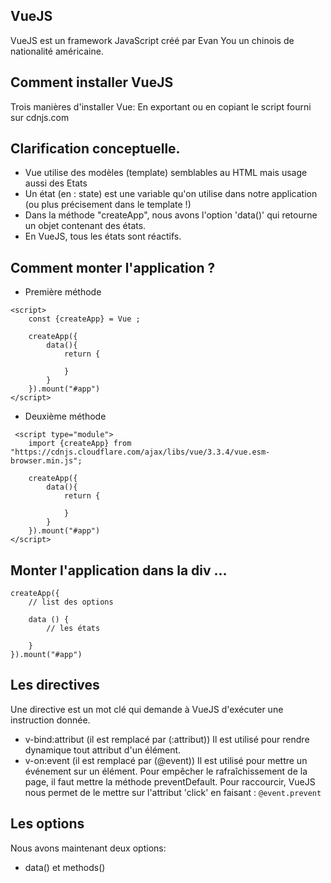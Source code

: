 ## VueJS
VueJS est un framework JavaScript créé par Evan You un chinois de nationalité américaine. 

## Comment installer VueJS
Trois manières d'installer Vue:
En exportant ou en copiant le script fourni sur cdnjs.com

## Clarification conceptuelle.

- Vue utilise des modèles (template) semblables au HTML mais usage aussi des Etats
-  Un état (en : state) est une variable qu'on utilise dans notre application (ou plus précisement dans le template !)
- Dans la méthode "createApp", nous avons l'option 'data()' qui retourne un objet contenant des états.
- En VueJS, tous les états sont réactifs.

## Comment monter l'application ?
- Première méthode
```
<script>
    const {createApp} = Vue ;

    createApp({
        data(){
            return {

            }
        }
    }).mount("#app")
</script>
```
- Deuxième méthode

```
 <script type="module">
    import {createApp} from "https://cdnjs.cloudflare.com/ajax/libs/vue/3.3.4/vue.esm-browser.min.js";

    createApp({
        data(){
            return {

            }
        }
    }).mount("#app")
</script>

```
## Monter l'application dans la div ...
```
createApp({
    // list des options

    data () {
        // les états

    }
}).mount("#app")
```


## Les directives 
Une directive est un mot clé qui demande à VueJS d'exécuter une instruction donnée.
- v-bind:attribut (il est remplacé par (:attribut))
Il est utilisé pour rendre dynamique tout attribut d'un élément.
- v-on:event (il est remplacé par (@event))
Il est utilisé pour mettre un événement sur un élément.
Pour empêcher le rafraîchissement de la page, il faut mettre la méthode preventDefault. Pour raccourcir, VueJS nous permet de le mettre sur l'attribut 'click' en faisant : ```@event.prevent```

## Les options
Nous avons maintenant deux options:
- data() et methods()
